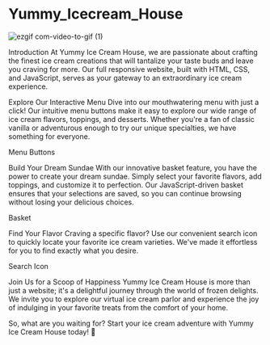 # Yummy_Icecream_House
![ezgif com-video-to-gif (1)](https://github.com/disconnectuss/Yummy_Icecream_House/assets/129686850/79cd6493-313a-4374-8abb-75ef7769b660)


Introduction
At Yummy Ice Cream House, we are passionate about crafting the finest ice cream creations that will tantalize your taste buds and leave you craving for more. Our full responsive website, built with HTML, CSS, and JavaScript, serves as your gateway to an extraordinary ice cream experience.

Explore Our Interactive Menu
Dive into our mouthwatering menu with just a click! Our intuitive menu buttons make it easy to explore our wide range of ice cream flavors, toppings, and desserts. Whether you're a fan of classic vanilla or adventurous enough to try our unique specialties, we have something for everyone.

Menu Buttons

Build Your Dream Sundae
With our innovative basket feature, you have the power to create your dream sundae. Simply select your favorite flavors, add toppings, and customize it to perfection. Our JavaScript-driven basket ensures that your selections are saved, so you can continue browsing without losing your delicious choices.

Basket

Find Your Flavor
Craving a specific flavor? Use our convenient search icon to quickly locate your favorite ice cream varieties. We've made it effortless for you to find exactly what you desire.

Search Icon

Join Us for a Scoop of Happiness
Yummy Ice Cream House is more than just a website; it's a delightful journey through the world of frozen delights. We invite you to explore our virtual ice cream parlor and experience the joy of indulging in your favorite treats from the comfort of your home.

So, what are you waiting for? Start your ice cream adventure with Yummy Ice Cream House today! 🍨

